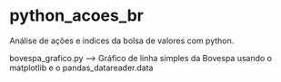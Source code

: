 # python_acoes_br
Análise de ações e indices da bolsa de valores com python.

bovespa_grafico.py --> Gráfico de linha simples da Bovespa usando o matplotlib e o pandas_datareader.data
